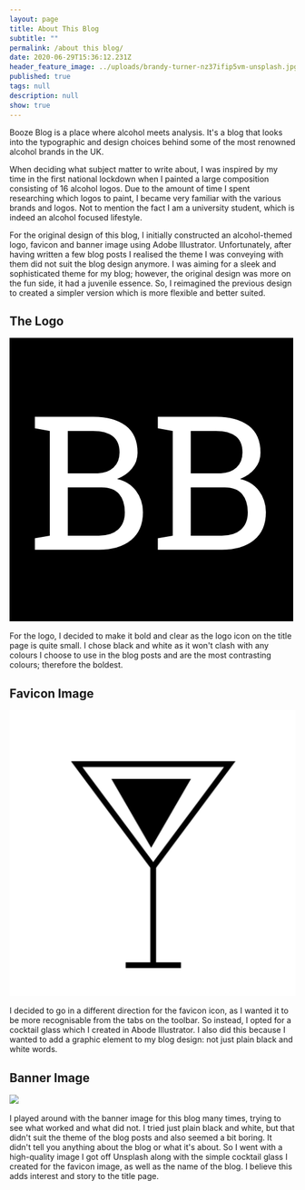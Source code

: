```yaml
---
layout: page
title: About This Blog
subtitle: ""
permalink: /about this blog/
date: 2020-06-29T15:36:12.231Z
header_feature_image: ../uploads/brandy-turner-nz37ifip5vm-unsplash.jpg
published: true
tags: null
description: null
show: true
---
```

Booze Blog is a place where alcohol meets analysis. It's a blog that looks into the typographic and design choices behind some of the most renowned alcohol brands in the UK. 

When deciding what subject matter to write about, I was inspired by my time in the first national lockdown when I painted a large composition consisting of 16 alcohol logos. Due to the amount of time I spent researching which logos to paint, I became very familiar with the various brands and logos. Not to mention the fact I am a university student, which is indeed an alcohol focused lifestyle.

For the original design of this blog, I initially constructed an alcohol-themed logo, favicon and banner image using Adobe Illustrator. Unfortunately, after having written a few blog posts I realised the theme I was conveying with them did not suit the blog design anymore. I was aiming for a sleek and sophisticated theme for my blog; however, the original design was more on the fun side, it had a juvenile essence. So, I reimagined the previous design to created a simpler version which is more flexible and better suited.

## **The Logo**

![](../uploads/bb-3-.png)

For the logo, I decided to make it bold and clear as the logo icon on the title page is quite small. I chose black and white as it won't clash with any colours I choose to use in the blog posts and are the most contrasting colours; therefore the boldest.

## Favicon Image

![Favicon Logo](../uploads/android-chrome-512x512.png)

I decided to go in a different direction for the favicon icon, as I wanted it to be more recognisable from the tabs on the toolbar. So instead, I opted for a cocktail glass which I created in Abode Illustrator. I also did this because I wanted to add a graphic element to my blog design: not just plain black and white words.

## Banner Image

![](../uploads/wine-banner-300x.png)

I played around with the banner image for this blog many times, trying to see what worked and what did not. I tried just plain black and white, but that didn't suit the theme of the blog posts and also seemed a bit boring. It didn't tell you anything about the blog or what it's about. So I went with a high-quality image I got off Unsplash along with the simple cocktail glass I created for the favicon image, as well as the name of the blog. I believe this adds interest and story to the title page.